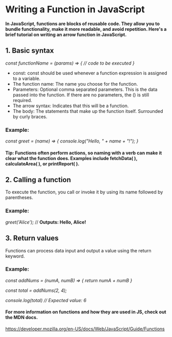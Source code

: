 # Writing a Function in JavaScript

**In JavaScript, functions are blocks of reusable code. They allow you to bundle functionality, make it more readable, and avoid repetition. Here's a brief tutorial on writing an arrow function in JavaScript.**

## 1. Basic syntax

*const functionName = (params) => {
// code to be executed
}*

* const: const should be used whenever a function expression is assigned to a variable.
* The function name: The name you choose for the function.
* Parameters: Optional comma separated parameters. This is the data passed into the function. If there are no parameters, the () is still required.
* The arrow syntax: Indicates that this will be a function.
* The body: The statements that make up the function itself. Surrounded by curly braces.

### Example:

*const greet = (name) => {
console.log("Hello, " + name + "!");
}*

#### Tip: Functions often perform actions, so naming with a verb can make it clear what the function does. Examples include fetchData( ), calculateArea( ), or printReport( ).

## 2. Calling a function

To execute the function, you call or invoke it by using its name followed by parentheses.

### Example:

*greet('Alice');* // **Outputs: Hello, Alice!**

## 3. Return values

Functions can process data input and output a value using the return keyword.

### Example:

*const addNums = (numA, numB) => {
return numA + numB
}*

*const total = addNums(2, 4);*

*console.log(total) // Expected value: 6*

#### For more information on functions and how they are used in JS, check out the MDN docs.
https://developer.mozilla.org/en-US/docs/Web/JavaScript/Guide/Functions

